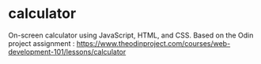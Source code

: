 # calculator
On-screen calculator using JavaScript, HTML, and CSS. 
Based on the Odin project assignment :
https://www.theodinproject.com/courses/web-development-101/lessons/calculator
